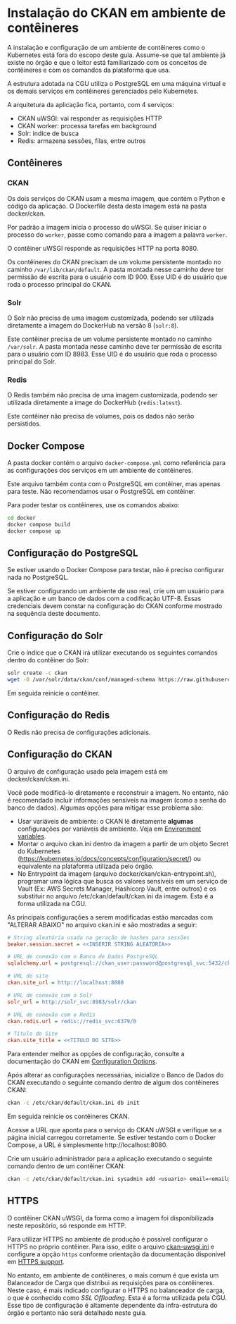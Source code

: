 # Instalação do CKAN em ambiente de contêineres

A instalação e configuração de um ambiente de contêineres como o Kubernetes está fora do escopo deste guia.
Assume-se que tal ambiente já existe no órgão e que o leitor está familiarizado com os conceitos de contêineres e com os comandos da plataforma que usa.

A estrutura adotada na CGU utiliza o PostgreSQL em uma máquina virtual e os demais serviços em contêineres gerenciados pelo Kubernetes.

A arquitetura da aplicação fica, portanto, com 4 serviços:
* CKAN uWSGI: vai responder as requisições HTTP
* CKAN worker: processa tarefas em background
* Solr: índice de busca
* Redis: armazena sessões, filas, entre outros

## Contêineres

### CKAN

Os dois serviços do CKAN usam a mesma imagem, que contém o Python e código da aplicação. O Dockerfile desta desta imagem está na pasta docker/ckan.

Por padrão a imagem inicia o processo do uWSGI. Se quiser iniciar o processo do `worker`, passe como comando para a imagem a palavra `worker`.

O contêiner uWSGI responde as requisições HTTP na porta 8080.

Os contêineres do CKAN precisam de um volume persistente montado no caminho `/var/lib/ckan/default`.
A pasta montada nesse caminho deve ter permissão de escrita para o usuário com ID 900. Esse UID é do usuário que roda o processo principal do CKAN.

### Solr

O Solr não precisa de uma imagem customizada, podendo ser utilizada diretamente a imagem do DockerHub na versão 8 (`solr:8`).

Este contêiner precisa de um volume persistente montado no caminho `/var/solr`.
A pasta montada nesse caminho deve ter permissão de escrita para o usuário com ID 8983. Esse UID é do usuário que roda o processo principal do Solr.

### Redis

O Redis também não precisa de uma imagem customizada, podendo ser utilizada diretamente a image do DockerHub (`redis:latest`).

Este contêiner não precisa de volumes, pois os dados não serão persistidos.

## Docker Compose

A pasta docker contém o arquivo `docker-compose.yml` como referência para as configurações dos serviços em um ambiente de contêineres.

Este arquivo também conta com o PostgreSQL em contêiner, mas apenas para teste. Não recomendamos usar o PostgreSQL em contêiner.

Para poder testar os contêineres, use os comandos abaixo:

```sh
cd docker
docker compose build
docker compose up
```

## Configuração do PostgreSQL

Se estiver usando o Docker Compose para testar, não é preciso configurar nada no PostgreSQL.

Se estiver configurando um ambiente de uso real, crie um um usuário para a aplicação e um banco de dados com a codificação UTF-8.
Essas credenciais devem constar na configuração do CKAN conforme mostrado na sequência deste documento.

## Configuração do Solr

Crie o índice que o CKAN irá utilizar executando os seguintes comandos dentro do contêiner do Solr:

```sh
solr create -c ckan
wget -O /var/solr/data/ckan/conf/managed-schema https://raw.githubusercontent.com/ckan/ckan/ckan-2.10.1/ckan/config/solr/schema.xml
```

Em seguida reinicie o contêiner.

## Configuração do Redis

O Redis não precisa de configurações adicionais.

## Configuração do CKAN

O arquivo de configuração usado pela imagem está em docker/ckan/ckan.ini.

Você pode modificá-lo diretamente e reconstruir a imagem. No entanto, não é recomendado incluir informações sensíveis na imagem (como a senha do banco de dados).
Algumas opções para mitigar esse problema são:
* Usar variáveis de ambiente: o CKAN lê diretamente **algumas** configurações por variáveis de ambiente. Veja em [Environment variables](https://docs.ckan.org/en/2.10/maintaining/configuration.html#environment-variables).
* Montar o arquivo ckan.ini dentro da imagem a partir de um objeto Secret do Kubernetes (https://kubernetes.io/docs/concepts/configuration/secret/) ou equivalente na plataforma utilizada pelo órgão.
* No Entrypoint da imagem (arquivo docker/ckan/ckan-entrypoint.sh), programar uma lógica que busca os valores sensíveis em um serviço de Vault (Ex: AWS Secrets Manager, Hashicorp Vault, entre outros) e os substituir no arquivo /etc/ckan/default/ckan.ini da imagem. Esta é a forma utilizada na CGU.

As principais configurações a serem modificadas estão marcadas com "ALTERAR ABAIXO" no arquivo ckan.ini e são mostradas a seguir:

```ini
# String aleatória usada na geração de hashes para sessões
beaker.session.secret = <<INSERIR STRING ALEATORIA>>

# URL de conexão com o Banco de Dados PostgreSQL
sqlalchemy.url = postgresql://ckan_user:password@postgresql_svc:5432/ckan_db

# URL do site
ckan.site_url = http://localhost:8080

# URL de conexão com o Solr
solr_url = http://solr_svc:8983/solr/ckan

# URL de conexão com o Redis
ckan.redis.url = redis://redis_svc:6379/0

# Título do Site
ckan.site_title = <<TITULO DO SITE>>
```

Para entender melhor as opções de configuração, consulte a documentação do CKAN em [Configuration Options](https://docs.ckan.org/en/2.10/maintaining/configuration.html).

Após alterar as configurações necessárias, inicialize o Banco de Dados do CKAN executando o seguinte comando dentro de algum dos contêineres CKAN:

```sh
ckan -c /etc/ckan/default/ckan.ini db init
```

Em seguida reinicie os contêineres CKAN.

Acesse a URL que aponta para o serviço do CKAN uWSGI e verifique se a página inicial carregou corretamente. Se estiver testando com o Docker Compose, a URL é simplesmente http://localhost:8080.

Crie um usuário administrador para a aplicação executando o seguinte comando dentro de um contêiner CKAN:

```sh
ckan -c /etc/ckan/default/ckan.ini sysadmin add <usuario> email=<email@dominio.com>
```

## HTTPS

O contêiner CKAN uWSGI, da forma como a imagem foi disponibilizada neste repositório, só responde em HTTP.

Para utilizar HTTPS no ambiente de produção é possível configurar o HTTPS no próprio contêiner.
Para isso, edite o arquivo [ckan-uwsgi.ini](docker/ckan/ckan-uwsgi.ini) e configure a opção `https` conforme orientação da documentação disponível em [HTTPS support](https://uwsgi-docs.readthedocs.io/en/latest/HTTPS.html).

No entanto, em ambiente de contêineres, o mais comum é que exista um Balanceador de Carga que distribui as requisições para os contêineres.
Neste caso, é mais indicado configurar o HTTPS no balanceador de carga, o que é conhecido como *SSL Offloading*. Esta é a forma utilizada pela CGU.
Esse tipo de configuração é altamente dependente da infra-estrutura do órgão e portanto não será detalhado neste guia.
